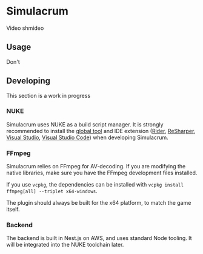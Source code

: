 # Simulacrum

Video shmideo

## Usage

Don't

## Developing

This section is a work in progress

### NUKE

Simulacrum uses NUKE as a build script manager. It is strongly recommended to install the
[global tool](https://nuke.build/docs/getting-started/installation/) and IDE extension ([Rider](https://nuke.build/docs/ide/rider/),
[ReSharper](https://nuke.build/docs/ide/resharper/), [Visual Studio](https://nuke.build/docs/ide/visual-studio/),
[Visual Studio Code](https://nuke.build/docs/ide/vscode/)) when developing Simulacrum.

### FFmpeg

Simulacrum relies on FFmpeg for AV-decoding. If you are modifying the native libraries, make sure you have the FFmpeg development files installed.

If you use `vcpkg`, the dependencies can be installed with `vcpkg install ffmpeg[all] --triplet x64-windows`.

The plugin should always be built for the x64 platform, to match the game itself.

### Backend

The backend is built in Nest.js on AWS, and uses standard Node tooling. It will be integrated into the NUKE toolchain later.
